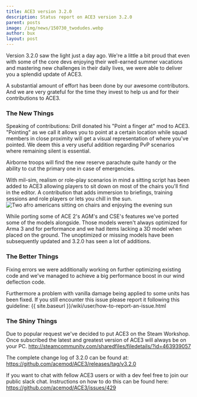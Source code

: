 ```yaml
---
title: ACE3 version 3.2.0
description: Status report on ACE3 version 3.2.0
parent: posts
image: /img/news/150730_twodudes.webp
author: bux
layout: post
---
```


Version 3.2.0 saw the light just a day ago. We're a little a bit proud that even with some of the core devs enjoying their well-earned summer vacations and mastering new challenges in their daily lives, we were able to deliver you a splendid update of ACE3.

<!--more-->

A substantial amount of effort has been done by our awesome contributors. And we are very grateful for the time they invest to help us and for their contributions to ACE3.

### The New Things

Speaking of contributions: Drill donated his "Point a finger at" mod to ACE3. "Pointing" as we call it allows you to point at a certain location while squad members in close proximity will get a visual representation of where you've pointed. We deem this a very useful addition regarding PvP scenarios where remaining silent is essential.

Airborne troops will find the new reserve parachute quite handy or the ability to cut the primary one in case of emergencies.

With mil-sim, realism or role-play scenarios in mind a sitting script has been added to ACE3 allowing players to sit down on most of the chairs you'll find in the editor. A contribution that adds immersion to briefings, training sessions and role players or lets you chill in the sun. <br/>
<img src="{{site.baseUrl}}/img/news/150730_twodudes.webp" alt="Two afro americans sitting on chairs and enjoying the evening sun"/>

While porting some of ACE 2's AGM's and CSE's features we've ported some of the models alongside. Those models weren't always optimized for Arma 3 and for performance and we had items lacking a 3D model when placed on the ground. The unoptimized or missing models have been subsequently updated and 3.2.0 has seen a lot of additions.


### The Better Things

Fixing errors we were additionally working on further optimizing existing code and we've managed to achieve a big performance boost in our wind deflection code.

Furthermore a problem with vanilla damage being applied to some units has been fixed. If you still encounter this issue please report it following this guideline: {{ site.baseurl }}/wiki/user/how-to-report-an-issue.html


### The Shiny Things

Due to popular request we've decided to put ACE3 on the Steam Workshop. Once subscribed the latest and greatest version of ACE3 will always be on your PC.
http://steamcommunity.com/sharedfiles/filedetails/?id=463939057


The complete change log of 3.2.0 can be found at: https://github.com/acemod/ACE3/releases/tag/v3.2.0

If you want to chat with fellow ACE3 users or with a dev feel free to join our public slack chat. Instructions on how to do this can be found here: https://github.com/acemod/ACE3/issues/429
